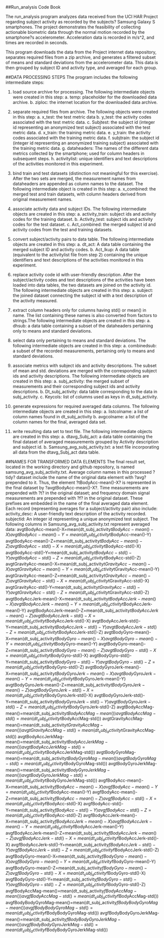 ##Run_analysis Code Book

The run_analysis program analyzes data received from the UCI HAR Project regarding subject activity as recorded by the subjects? Samsung Galaxy S smartphones. The project demonstrates the feasibility of collecting actionable biometric data through the normal motion recorded by the smartphone?s accelerometer. Acceleration data is recorded in m/s^2, and times are recorded in seconds.

This program downloads the data from the Project internet data repository, separates required files from a zip archive, and generates a filtered subset of means and standard deviations from the accelerometer data. This data is then grouped by subject ID and activity type, and averaged for each group.

##DATA PROCESSING STEPS
The program includes the following intermediate steps:
1) load source archive for processing. The following intermediate objects were created in this step:
a. temp: placeholder for the downloaded data archive.
b. ziploc: the internet location for the downloaded data archive.
2) separate required files from archive. The following objects were created in this step:
a. x_test: the test metric data
b. y_test: the activity codes associated with the test metric data.
c. Subjtest: the subject id (integer id representing an anonymized test subject) associated with the test metric data.
d. x_train: the training metric data.
e. y_train: the activity codes associated with the training metric data.
f. subjtrain: the subject id (integer id representing an anonymized training subject) associated with the training metric data.
g. dataheaders: The names of the different data metrics collected by the smartphone; used for column headers in subsequent steps.
h. activitylist: unique identifiers and text descriptions of the activities monitored in this experiment. 
3) bind train and test datasets (distinction not meaningful for this exercise). After the two sets are merged, the measurement names from dataheaders are appended as column names to the dataset. The following intermediate object is created in this step:
a. x_combined: the merged test and train datasets, with column headers derived from original measurement names.
4) associate activity data and subject IDs. The following intermediate objects are created in this step:
a.  activity_train: subject ids and activity codes for the training dataset.
b. Activity_test: subject ids and activity codes for the test dataset.
c. Act_combined: the merged subject id and activity codes from the test and training datasets.
5) convert subject/activity pairs to data table. The following intermediate objects are created in this step:
a. dt_act:  A data table containing the merged subject ID and activity codes.
b. Act_lkup: A data table (equivalent to the activitylist file from step 2) containing the unique identifiers and text descriptions of the activities monitored in this experiment.
6) replace activity code id with user-friendly description. After the subject/activity codes and text descriptions of the activities have been loaded into data tables, the two datasets are joined on the activity id. The following intermediate objects are created in this step:
a. subject: the joined dataset connecting the subject id with a text description of the activity measured.

7) extract column headers only for columns having std() or mean() in name. The list containing these names is also converted from factors to strings.The following intermediate objects are created in this step:
a. dhsub: a data table containing a subset of the dataheaders pertaining only to means and standard deviations.
8) select data only pertaining to means and standard deviations. The following intermediate objects are created in this step:
a. combinedsub: a subset of the recorded measurements, pertaining only to means and standard deviations.
9) associate metrics with subject ids and activity descriptions. The subset of mean and std. deviations are merged with the corresponding subject ids and activity descriptions. The following intermediate objects are created in this step:
a.  subj_activity: the merged subset of measurements and their corresponding subject ids and activity descriptions.
b. Dt_subj_activity: data table corresponding to the data in subj_activity.
c. Keycols: list of columns used as keys in dt_subj_activity.
10) generate expressions for required averaged data columns. The following intermediate objects are created in this step:
a.  listcolname: a list of column names found in dt_subj_activity
b. avgcolname: a list of the column names for the final, averaged data set.
11) write resulting data set to text file. The following intermediate objects are created in this step:
a.  dtavg_Subj_act: a data table containing the final dataset of averaged measurements grouped by Activity description and subject id.
b.  Samsung_avg_subj_activity.txt: a text file incorporating all data from the dtavg_Subj_act data table.



##NAMES FOR TRANSFORMED DATA ELEMENTS
The final result set, located in the working directory and github repository, is named samsung_avg_subj_activity.txt. Average column names in this processed ?tidy? dataset include the name of the original data element with ?avg? prepended to it. Thus, the element ?tBodyAcc-mean()-X? is represented in the final dataset by ?avgtBodyAcc-mean()-X?. Time measurements are prepended with ?t? in the original dataset; and frequency domain signal measurements are prepended with ?f? in the original dataset. These prefixes are embedded in the name of the final averaged data element. Each record (representing averages for a subject/activity pair) also include: 
activity_desc: A user-friendly text description of the activity recorded.
subjectid: An integer id representing a unique anonymized test subject.
The following columns in Samsung_avg_subj_activity.txt represent averaged data:
avgtBodyAcc-mean()-X=mean(dt_subj_activity$tBodyAcc-mean()-X)avgtBodyAcc-mean()-Y=mean(dt_subj_activity$tBodyAcc-mean()-Y)avgtBodyAcc-mean()-Z=mean(dt_subj_activity$tBodyAcc-mean()-Z)avgtBodyAcc-std()-X=mean(dt_subj_activity$tBodyAcc-std()-X)avgtBodyAcc-std()-Y=mean(dt_subj_activity$tBodyAcc-std()-Y)avgtBodyAcc-std()-Z=mean(dt_subj_activity$tBodyAcc-std()-Z)avgtGravityAcc-mean()-X=mean(dt_subj_activity$tGravityAcc-mean()-X)avgtGravityAcc-mean()-Y=mean(dt_subj_activity$tGravityAcc-mean()-Y)avgtGravityAcc-mean()-Z=mean(dt_subj_activity$tGravityAcc-mean()-Z)avgtGravityAcc-std()-X=mean(dt_subj_activity$tGravityAcc-std()-X)avgtGravityAcc-std()-Y=mean(dt_subj_activity$tGravityAcc-std()-Y)avgtGravityAcc-std()-Z=mean(dt_subj_activity$tGravityAcc-std()-Z)avgtBodyAccJerk-mean()-X=mean(dt_subj_activity$tBodyAccJerk-mean()-X)avgtBodyAccJerk-mean()-Y=mean(dt_subj_activity$tBodyAccJerk-mean()-Y)avgtBodyAccJerk-mean()-Z=mean(dt_subj_activity$tBodyAccJerk-mean()-Z)avgtBodyAccJerk-std()-X=mean(dt_subj_activity$tBodyAccJerk-std()-X)avgtBodyAccJerk-std()-Y=mean(dt_subj_activity$tBodyAccJerk-std()-Y)avgtBodyAccJerk-std()-Z=mean(dt_subj_activity$tBodyAccJerk-std()-Z)avgtBodyGyro-mean()-X=mean(dt_subj_activity$tBodyGyro-mean()-X)avgtBodyGyro-mean()-Y=mean(dt_subj_activity$tBodyGyro-mean()-Y)avgtBodyGyro-mean()-Z=mean(dt_subj_activity$tBodyGyro-mean()-Z)avgtBodyGyro-std()-X=mean(dt_subj_activity$tBodyGyro-std()-X)avgtBodyGyro-std()-Y=mean(dt_subj_activity$tBodyGyro-std()-Y)avgtBodyGyro-std()-Z=mean(dt_subj_activity$tBodyGyro-std()-Z)avgtBodyGyroJerk-mean()-X=mean(dt_subj_activity$tBodyGyroJerk-mean()-X)avgtBodyGyroJerk-mean()-Y=mean(dt_subj_activity$tBodyGyroJerk-mean()-Y)avgtBodyGyroJerk-mean()-Z=mean(dt_subj_activity$tBodyGyroJerk-mean()-Z)avgtBodyGyroJerk-std()-X=mean(dt_subj_activity$tBodyGyroJerk-std()-X)avgtBodyGyroJerk-std()-Y=mean(dt_subj_activity$tBodyGyroJerk-std()-Y)avgtBodyGyroJerk-std()-Z=mean(dt_subj_activity$tBodyGyroJerk-std()-Z)avgtBodyAccMag-mean()=mean(dt_subj_activity$tBodyAccMag-mean())avgtBodyAccMag-std()=mean(dt_subj_activity$tBodyAccMag-std())avgtGravityAccMag-mean()=mean(dt_subj_activity$tGravityAccMag-mean())avgtGravityAccMag-std()=mean(dt_subj_activity$tGravityAccMag-std())avgtBodyAccJerkMag-mean()=mean(dt_subj_activity$tBodyAccJerkMag-mean())avgtBodyAccJerkMag-std()=mean(dt_subj_activity$tBodyAccJerkMag-std())avgtBodyGyroMag-mean()=mean(dt_subj_activity$tBodyGyroMag-mean())avgtBodyGyroMag-std()=mean(dt_subj_activity$tBodyGyroMag-std())avgtBodyGyroJerkMag-mean()=mean(dt_subj_activity$tBodyGyroJerkMag-mean())avgtBodyGyroJerkMag-std()=mean(dt_subj_activity$tBodyGyroJerkMag-std())avgfBodyAcc-mean()-X=mean(dt_subj_activity$fBodyAcc-mean()-X)avgfBodyAcc-mean()-Y=mean(dt_subj_activity$fBodyAcc-mean()-Y)avgfBodyAcc-mean()-Z=mean(dt_subj_activity$fBodyAcc-mean()-Z)avgfBodyAcc-std()-X=mean(dt_subj_activity$fBodyAcc-std()-X)avgfBodyAcc-std()-Y=mean(dt_subj_activity$fBodyAcc-std()-Y)avgfBodyAcc-std()-Z=mean(dt_subj_activity$fBodyAcc-std()-Z)avgfBodyAccJerk-mean()-X=mean(dt_subj_activity$fBodyAccJerk-mean()-X)avgfBodyAccJerk-mean()-Y=mean(dt_subj_activity$fBodyAccJerk-mean()-Y)avgfBodyAccJerk-mean()-Z=mean(dt_subj_activity$fBodyAccJerk-mean()-Z)avgfBodyAccJerk-std()-X=mean(dt_subj_activity$fBodyAccJerk-std()-X)avgfBodyAccJerk-std()-Y=mean(dt_subj_activity$fBodyAccJerk-std()-Y)avgfBodyAccJerk-std()-Z=mean(dt_subj_activity$fBodyAccJerk-std()-Z)avgfBodyGyro-mean()-X=mean(dt_subj_activity$fBodyGyro-mean()-X)avgfBodyGyro-mean()-Y=mean(dt_subj_activity$fBodyGyro-mean()-Y)avgfBodyGyro-mean()-Z=mean(dt_subj_activity$fBodyGyro-mean()-Z)avgfBodyGyro-std()-X=mean(dt_subj_activity$fBodyGyro-std()-X)avgfBodyGyro-std()-Y=mean(dt_subj_activity$fBodyGyro-std()-Y)avgfBodyGyro-std()-Z=mean(dt_subj_activity$fBodyGyro-std()-Z)avgfBodyAccMag-mean()=mean(dt_subj_activity$fBodyAccMag-mean())avgfBodyAccMag-std()=mean(dt_subj_activity$fBodyAccMag-std())avgfBodyBodyGyroMag-mean()=mean(dt_subj_activity$fBodyBodyGyroMag-mean())avgfBodyBodyGyroMag-std()=mean(dt_subj_activity$fBodyBodyGyroMag-std())avgfBodyBodyGyroJerkMag-mean()=mean(dt_subj_activity$fBodyBodyGyroJerkMag-mean())avgfBodyBodyGyroJerkMag-std()=mean(dt_subj_activity$fBodyBodyGyroJerkMag-std())

